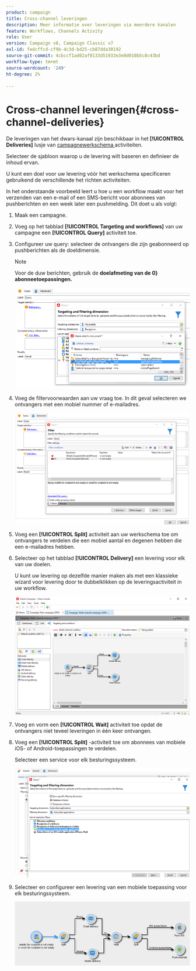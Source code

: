```yaml
---
product: campaign
title: Cross-channel leveringen
description: Meer informatie over leveringen via meerdere kanalen
feature: Workflows, Channels Activity
role: User
version: Campaign v8, Campaign Classic v7
exl-id: fedcffcd-cf9b-4c3d-bd25-cb87dda30192
source-git-commit: 4cbccf1ad02af9133d51933e3e0d010b5c8c43bd
workflow-type: tm+mt
source-wordcount: '249'
ht-degree: 2%

---
```


# Cross-channel leveringen{#cross-channel-deliveries}

De leveringen van het dwars-kanaal zijn beschikbaar in het **[!UICONTROL Deliveries]** lusje van [ campagnewerkschema ](campaign-workflows.md) activiteiten.

Selecteer de sjabloon waarop u de levering wilt baseren en definieer de inhoud ervan.

U kunt een doel voor uw levering vóór het werkschema specificeren gebruikend de verschillende het richten activiteiten.

In het onderstaande voorbeeld leert u hoe u een workflow maakt voor het verzenden van een e-mail of een SMS-bericht voor abonnees van pushberichten en een week later een pushmelding. Dit doet u als volgt:

1. Maak een campagne.
1. Voeg op het tabblad **[!UICONTROL Targeting and workflows]** van uw campagne een **[!UICONTROL Query]** activiteit toe.
1. Configureer uw query: selecteer de ontvangers die zijn geabonneerd op pushberichten als de doeldimensie.

   >[!NOTE]
   >
   >Voor de duw berichten, gebruik de **doelafmeting van de 0} abonneetoepassingen.**

   ![](assets/cross_channel_delivery_1.png)

1. Voeg de filtervoorwaarden aan uw vraag toe. In dit geval selecteren we ontvangers met een mobiel nummer of e-mailadres.

   ![](assets/cross_channel_delivery_2.png)

1. Voeg een **[!UICONTROL Split]** activiteit aan uw werkschema toe om ontvangers te verdelen die een mobiel aantal en degenen hebben die een e-mailadres hebben.
1. Selecteer op het tabblad **[!UICONTROL Delivery]** een levering voor elk van uw doelen.

   U kunt uw levering op dezelfde manier maken als met een klassieke wizard voor levering door te dubbelklikken op de leveringsactiviteit in uw workflow.

   ![](assets/cross_channel_delivery_3.png)

1. Voeg en vorm een **[!UICONTROL Wait]** activiteit toe opdat de ontvangers niet teveel leveringen in één keer ontvangen.
1. Voeg een **[!UICONTROL Split]** -activiteit toe om abonnees van mobiele iOS- of Android-toepassingen te verdelen.

   Selecteer een service voor elk besturingssysteem.

   ![](assets/cross_channel_delivery_4.png)

1. Selecteer en configureer een levering van een mobiele toepassing voor elk besturingssysteem.

   ![](assets/cross_channel_delivery_5.png)
